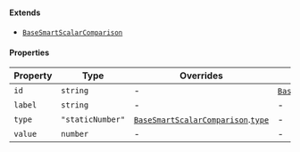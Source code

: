 #### Extends

* [`BaseSmartScalarComparison`](./generated/html/BaseSmartScalarComparison.md)

#### Properties

| Property                   | Type             | Overrides                                                                                                                                 | Inherited from                                                                                                                        |
| -------------------------- | ---------------- | ----------------------------------------------------------------------------------------------------------------------------------------- | ------------------------------------------------------------------------------------------------------------------------------------- |
| <a id="id"></a> `id`       | `string`         | -                                                                                                                                         | [`BaseSmartScalarComparison`](./generated/html/BaseSmartScalarComparison.md).[`id`](./generated/html/BaseSmartScalarComparison.md#id) |
| <a id="label"></a> `label` | `string`         | -                                                                                                                                         | -                                                                                                                                     |
| <a id="type"></a> `type`   | `"staticNumber"` | [`BaseSmartScalarComparison`](./generated/html/BaseSmartScalarComparison.md).[`type`](./generated/html/BaseSmartScalarComparison.md#type) | -                                                                                                                                     |
| <a id="value"></a> `value` | `number`         | -                                                                                                                                         | -                                                                                                                                     |
